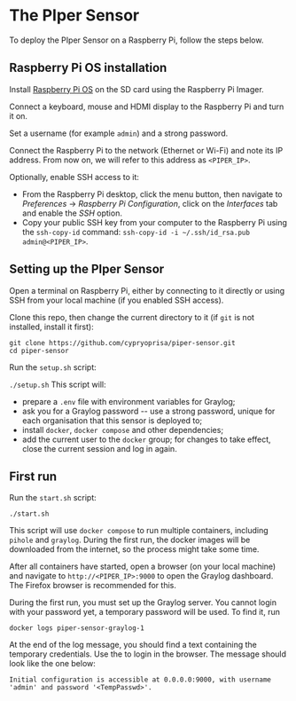 # The PIper Sensor

To deploy the PIper Sensor on a Raspberry Pi, follow the steps below.

## Raspberry Pi OS installation
Install [Raspberry Pi OS](https://www.raspberrypi.com/software/) on the SD card using the Raspberry Pi Imager.

Connect a keyboard, mouse and HDMI display to the Raspberry Pi and turn it on.

Set a username (for example `admin`) and a strong password.

Connect the Raspberry Pi to the network (Ethernet or Wi-Fi) and note its IP address. From now on, we will refer to this address as `<PIPER_IP>`.

Optionally, enable SSH access to it:
* From the Raspberry Pi desktop, click the menu button, then navigate to *Preferences* -> *Raspberry Pi Configuration*, click on the *Interfaces* tab and enable the *SSH* option.
* Copy your public SSH key from your computer to the Raspberry Pi using the `ssh-copy-id` command:
```ssh-copy-id -i ~/.ssh/id_rsa.pub admin@<PIPER_IP>```.

## Setting up the PIper Sensor
Open a terminal on Raspberry Pi, either by connecting to it directly or using SSH from your local machine (if you enabled SSH access).

Clone this repo, then change the current directory to it (if `git` is not installed, install it first):
```
git clone https://github.com/cypryoprisa/piper-sensor.git
cd piper-sensor
```

Run the `setup.sh` script:

```./setup.sh```
This script will:
* prepare a `.env` file with environment variables for Graylog;
* ask you for a Graylog password -- use a strong password, unique for each organisation that this sensor is deployed to;
* install `docker`, `docker compose` and other dependencies;
* add the current user to the `docker` group; for changes to take effect, close the current session and log in again.

## First run
Run the `start.sh` script:

```./start.sh```

This script will use `docker compose` to run multiple containers, including `pihole` and `graylog`. During the first run, the docker images will be downloaded from the internet, so the process might take some time.

After all containers have started, open a browser (on your local machine) and navigate to `http://<PIPER_IP>:9000` to open the Graylog dashboard. The Firefox browser is recommended for this.

During the first run, you must set up the Graylog server. You cannot login with your password yet, a temporary password will be used. To find it, run

```
docker logs piper-sensor-graylog-1
```

At the end of the log message, you should find a text containing the temporary credentials. Use the to login in the browser. The message should look like the one below:

```
Initial configuration is accessible at 0.0.0.0:9000, with username 'admin' and password '<TempPasswd>'.
```

